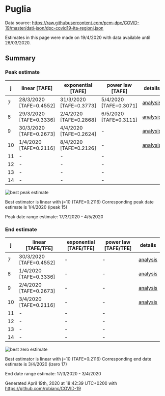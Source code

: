 # Puglia


Data source: https://raw.githubusercontent.com/pcm-dpc/COVID-19/master/dati-json/dpc-covid19-ita-regioni.json

Estimates in this page were made on 19/4/2020 with data available until 26/03/2020.


## Summary 

### Peak estimate 
|j|linear [TAFE]|exponential [TAFE]|power law [TAFE]|details|
|---|----|-----------|---------|-------|
|7|28/3/2020 [TAFE=0.4552]|31/3/2020 [TAFE=0.3773]|5/4/2020 [TAFE=0.3071]|[analysis](COVID-19_puglia_j7_2020-03-26.md)|
|8|29/3/2020 [TAFE=0.3336]|2/4/2020 [TAFE=0.2868]|6/5/2020 [TAFE=0.3111]|[analysis](COVID-19_puglia_j8_2020-03-26.md)|
|9|30/3/2020 [TAFE=0.2673]|4/4/2020 [TAFE=0.2624]|-|[analysis](COVID-19_puglia_j9_2020-03-26.md)|
|10|1/4/2020 [TAFE=0.2116]|8/4/2020 [TAFE=0.2126]|-|[analysis](COVID-19_puglia_j10_2020-03-26.md)|
|11|-|-|-||
|12|-|-|-||
|13|-|-|-||
|14|-|-|-||

![best peak estimate](COVID-19_puglia_j10_2020-03-26.png)

Best estimator is linear with j=10 (TAFE=0.2116)
Corresponding peak date estimate is 1/4/2020 (ipeak 15)


Peak date range estimate: 17/3/2020 - 4/5/2020

### End estimate 
|j|linear [TAFE/TFE]|exponential [TAFE/TFE]|power law [TAFE/TFE]|details|
|---|----|-----------|---------|-------|
|7|30/3/2020 [TAFE=0.4552]|-|-|[analysis](COVID-19_puglia_j7_2020-03-26.md)|
|8|1/4/2020 [TAFE=0.3336]|-|-|[analysis](COVID-19_puglia_j8_2020-03-26.md)|
|9|2/4/2020 [TAFE=0.2673]|-|-|[analysis](COVID-19_puglia_j9_2020-03-26.md)|
|10|3/4/2020 [TAFE=0.2116]|-|-|[analysis](COVID-19_puglia_j10_2020-03-26.md)|
|11|-|-|-||
|12|-|-|-||
|13|-|-|-||
|14|-|-|-||

![best zero estimate](COVID-19_puglia_j10_2020-03-26.png)

Best estimator is linear with j=10 (TAFE=0.2116)
Corresponding end date estimate is 3/4/2020 (izero 17)


End date range estimate: 17/3/2020 - 3/4/2020

Generated April 19th, 2020 at 18:42:39 UTC+0200 with https://github.com/robianc/COVID-19
